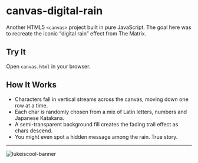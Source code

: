 # canvas-digital-rain
Another HTML5 `<canvas>` project built in pure JavaScript. The goal here was to recreate the iconic “digital rain” effect from The Matrix.

## Try It
Open `canvas.html` in your browser.

## How It Works
- Characters fall in vertical streams across the canvas, moving down one row at a time.
- Each char is randomly chosen from a mix of Latin letters, numbers and Japanese Katakana.
- A semi-transparent background fill creates the fading trail effect as chars descend.
- You might even spot a hidden message among the rain. True story.

---

![lukeiscool-banner](https://github.com/user-attachments/assets/cd5c0285-b875-4e55-8cd7-b2b3970efc5c)
